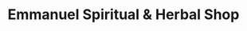 ---
title: "Emmanuel Spiritual & Herbal Shop"
url: /accra/emmanuel-spiritual-und-herbal-shop/
shop: Drogerie
---